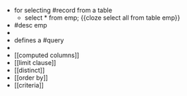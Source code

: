 - for selecting #record from a table
	- select * from emp; {{cloze select all from table emp}}
- #desc emp
-
- defines a #query
-
- [[computed columns]]
- [[limit clause]]
- [[distinct]]
- [[order by]]
- [[criteria]]